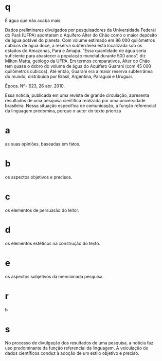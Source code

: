 # q
É água que não acaba mais

Dados preliminares divulgados por pesquisadores da Universidade Federal do Pará (UFPA) apontaram o Aquífero Alter do Chão como o maior depósito de água potável do planeta. Com volume estimado em 86 000 quilômetros cúbicos de água doce, a reserva subterrânea está localizada sob os estados do Amazonas, Pará e Amapá. “Essa quantidade de água seria suficiente para abastecer a população mundial durante 500 anos”, diz Milton Matta, geólogo da UFPA. Em termos comparativos, Alter do Chão tem quase o dobro do volume de água do Aquífero Guarani (com 45 000 quilômetros cúbicos). Até então, Guarani era a maior reserva subterrânea do mundo, distribuída por Brasil, Argentina, Paraguai e Uruguai.

Época. Nº- 623, 26 abr. 2010.

Essa notícia, publicada em uma revista de grande circulação, apresenta resultados de uma pesquisa científica realizada por uma universidade brasileira. Nessa situação específica de comunicação, a função referencial da linguagem predomina, porque o autor do texto prioriza

# a
as suas opiniões, baseadas em fatos.

# b
os aspectos objetivos e precisos.

# c
os elementos de persuasão do leitor.

# d
os elementos estéticos na construção do texto.

# e
os aspectos subjetivos da mencionada pesquisa.

# r
b

# s
No processo de divulgação dos resultados de uma pesquisa, a notícia faz uso predominante da função referencial da linguagem. A veiculação de dados científicos conduz à adoção de um estilo objetivo e preciso.
